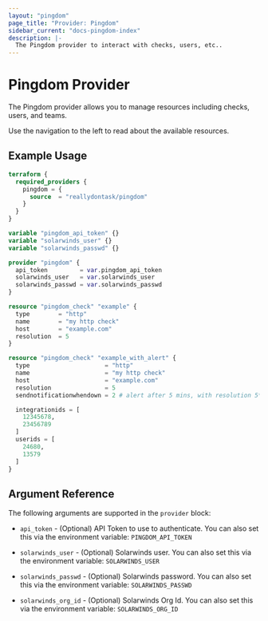 ```yaml
---
layout: "pingdom"
page_title: "Provider: Pingdom"
sidebar_current: "docs-pingdom-index"
description: |-
  The Pingdom provider to interact with checks, users, etc..
---
```


# Pingdom Provider

The Pingdom provider allows you to manage resources including checks,
users, and teams.

Use the navigation to the left to read about the available resources.

## Example Usage

```terraform
terraform {
  required_providers {
    pingdom = {
      source  = "reallydontask/pingdom"
    }
  }
}

variable "pingdom_api_token" {}
variable "solarwinds_user" {}
variable "solarwinds_passwd" {}

provider "pingdom" {
  api_token         = var.pingdom_api_token
  solarwinds_user   = var.solarwinds_user
  solarwinds_passwd = var.solarwinds_passwd
}

resource "pingdom_check" "example" {
  type        = "http"
  name        = "my http check"
  host        = "example.com"
  resolution  = 5
}

resource "pingdom_check" "example_with_alert" {
  type                     = "http"
  name                     = "my http check"
  host                     = "example.com"
  resolution               = 5
  sendnotificationwhendown = 2 # alert after 5 mins, with resolution 5*(2-1)

  integrationids = [
    12345678,
    23456789
  ]
  userids = [
    24680,
    13579
  ]
}
```

## Argument Reference

The following arguments are supported in the `provider` block:

* `api_token` - (Optional) API Token to use to authenticate. You can
also set this via the environment variable: `PINGDOM_API_TOKEN`

* `solarwinds_user` - (Optional) Solarwinds user. You can
also set this via the environment variable: `SOLARWINDS_USER`

* `solarwinds_passwd` - (Optional) Solarwinds password. You can
also set this via the environment variable: `SOLARWINDS_PASSWD`

* `solarwinds_org_id` - (Optional) Solarwinds Org Id. You can
also set this via the environment variable: `SOLARWINDS_ORG_ID`
